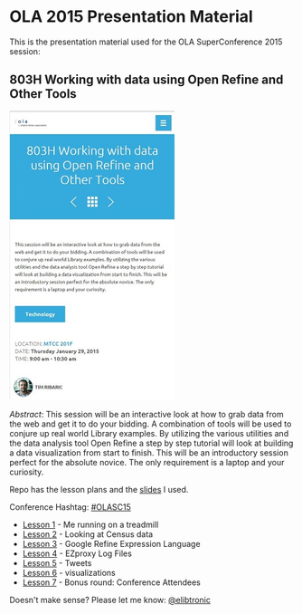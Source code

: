 # OLA 2015 Presentation Material #

This is the presentation material used for the OLA SuperConference 2015 session:

## 803H Working with data using Open Refine and Other Tools ##

![OLA Snip](ola_snip.jpg)

_Abstract_: This session will be an interactive look at how to grab data from the web and get it to do your bidding. A combination of tools will be used to conjure up real world Library examples. By utilizing the various utilities and the data analysis tool Open Refine a step by step tutorial will look at building a data visualization from start to finish. This will be an introductory session perfect for the absolute novice. The only requirement is a laptop and your curiosity.

Repo has the lesson plans and the [slides](slides/slides.pptx) I used.


Conference Hashtag: [\#OLASC15](https://twitter.com/search?q=%23olasc15)

- [Lesson 1](lesson_1/index.md) - Me running on a treadmill
- [Lesson 2](lesson_2/index.md) - Looking at Census data
- [Lesson 3](lesson_3/index.md) - Google Refine Expression Language
- [Lesson 4](lesson_4/index.md) - EZproxy Log Files
- [Lesson 5](lesson_5/index.md) - Tweets
- [Lesson 6](lesson_6/index.md) - visualizations
- [Lesson 7](lesson_7/index.md) - Bonus round: Conference Attendees

Doesn't make sense? Please let me know: [@elibtronic](https://twitter.com/elibtronic)

